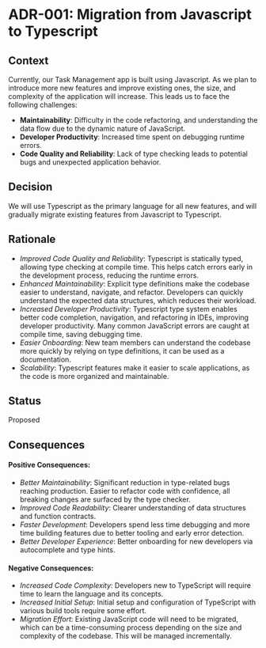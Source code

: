 # ADR-001: Migration from Javascript to Typescript

## Context

Currently, our Task Management app is built using Javascript. As we plan to introduce more new features and improve existing ones, the size, and complexity of the application will increase. This leads us to face the following challenges: 

- **Maintainability**: Difficulty in the code refactoring, and understanding the data flow due to the dynamic nature of JavaScript.
- **Developer Productivity**: Increased time spent on debugging runtime errors.
- **Code Quality and Reliability**: Lack of type checking leads to potential bugs and unexpected application behavior.

## Decision

We will use Typescript as the primary language for all new features, and will gradually migrate existing features from Javascript to Typescript.

## Rationale
- *Improved Code Quality and Reliability*: Typescript is statically typed, allowing type checking at compile time. This helps catch errors early in the development process, reducing the runtime errors.
- *Enhanced Maintainability*: Explicit type definitions make the codebase easier to understand, navigate, and refactor. Developers can quickly understand the expected data structures, which reduces their workload.
- *Increased Developer Productivity*: Typescript type system enables better code completion, navigation, and refactoring in IDEs, improving developer productivity. Many common JavaScript errors are caught at compile time, saving debugging time.
- *Easier Onboarding*: New team members can understand the codebase more quickly by relying on type definitions, it can be used as a documentation.
- *Scalability*: Typescript features make it easier to scale applications, as the code is more organized and maintainable.

## Status
Proposed

## Consequences

#### Positive Consequences:

- *Better Maintainability*: Significant reduction in type-related bugs reaching production. Easier to refactor code with confidence, all breaking changes are surfaced by the type checker.
- *Improved Code Readability*: Clearer understanding of data structures and function contracts.
- *Faster Development*: Developers spend less time debugging and more time building features due to better tooling and early error detection.
- *Better Developer Experience*: Better onboarding for new developers via autocomplete and type hints.

#### Negative Consequences:
- *Increased Code Complexity*: Developers new to TypeScript will require time to learn the language and its concepts.
- *Increased Initial Setup*: Initial setup and configuration of TypeScript with various build tools require some effort.
- *Migration Effort*: Existing JavaScript code will need to be migrated, which can be a time-consuming process depending on the size and complexity of the codebase. This will be managed incrementally.